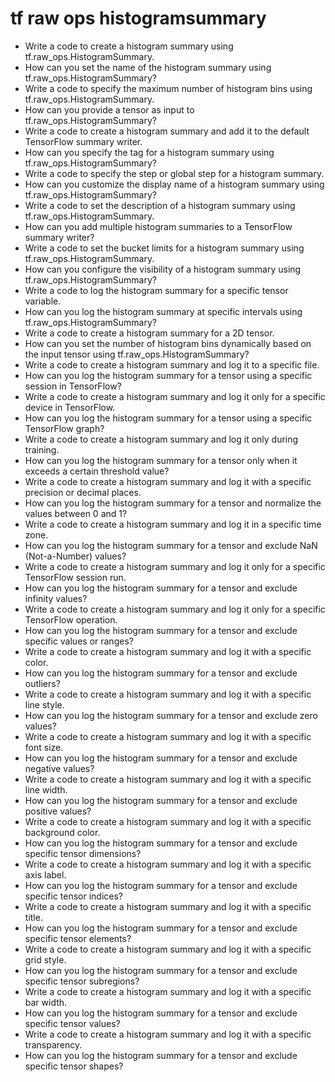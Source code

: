 # tf raw ops histogramsummary

- Write a code to create a histogram summary using tf.raw_ops.HistogramSummary.
- How can you set the name of the histogram summary using tf.raw_ops.HistogramSummary?
- Write a code to specify the maximum number of histogram bins using tf.raw_ops.HistogramSummary.
- How can you provide a tensor as input to tf.raw_ops.HistogramSummary?
- Write a code to create a histogram summary and add it to the default TensorFlow summary writer.
- How can you specify the tag for a histogram summary using tf.raw_ops.HistogramSummary?
- Write a code to specify the step or global step for a histogram summary.
- How can you customize the display name of a histogram summary using tf.raw_ops.HistogramSummary?
- Write a code to set the description of a histogram summary using tf.raw_ops.HistogramSummary.
- How can you add multiple histogram summaries to a TensorFlow summary writer?
- Write a code to set the bucket limits for a histogram summary using tf.raw_ops.HistogramSummary.
- How can you configure the visibility of a histogram summary using tf.raw_ops.HistogramSummary?
- Write a code to log the histogram summary for a specific tensor variable.
- How can you log the histogram summary at specific intervals using tf.raw_ops.HistogramSummary?
- Write a code to create a histogram summary for a 2D tensor.
- How can you set the number of histogram bins dynamically based on the input tensor using tf.raw_ops.HistogramSummary?
- Write a code to create a histogram summary and log it to a specific file.
- How can you log the histogram summary for a tensor using a specific session in TensorFlow?
- Write a code to create a histogram summary and log it only for a specific device in TensorFlow.
- How can you log the histogram summary for a tensor using a specific TensorFlow graph?
- Write a code to create a histogram summary and log it only during training.
- How can you log the histogram summary for a tensor only when it exceeds a certain threshold value?
- Write a code to create a histogram summary and log it with a specific precision or decimal places.
- How can you log the histogram summary for a tensor and normalize the values between 0 and 1?
- Write a code to create a histogram summary and log it in a specific time zone.
- How can you log the histogram summary for a tensor and exclude NaN (Not-a-Number) values?
- Write a code to create a histogram summary and log it only for a specific TensorFlow session run.
- How can you log the histogram summary for a tensor and exclude infinity values?
- Write a code to create a histogram summary and log it only for a specific TensorFlow operation.
- How can you log the histogram summary for a tensor and exclude specific values or ranges?
- Write a code to create a histogram summary and log it with a specific color.
- How can you log the histogram summary for a tensor and exclude outliers?
- Write a code to create a histogram summary and log it with a specific line style.
- How can you log the histogram summary for a tensor and exclude zero values?
- Write a code to create a histogram summary and log it with a specific font size.
- How can you log the histogram summary for a tensor and exclude negative values?
- Write a code to create a histogram summary and log it with a specific line width.
- How can you log the histogram summary for a tensor and exclude positive values?
- Write a code to create a histogram summary and log it with a specific background color.
- How can you log the histogram summary for a tensor and exclude specific tensor dimensions?
- Write a code to create a histogram summary and log it with a specific axis label.
- How can you log the histogram summary for a tensor and exclude specific tensor indices?
- Write a code to create a histogram summary and log it with a specific title.
- How can you log the histogram summary for a tensor and exclude specific tensor elements?
- Write a code to create a histogram summary and log it with a specific grid style.
- How can you log the histogram summary for a tensor and exclude specific tensor subregions?
- Write a code to create a histogram summary and log it with a specific bar width.
- How can you log the histogram summary for a tensor and exclude specific tensor values?
- Write a code to create a histogram summary and log it with a specific transparency.
- How can you log the histogram summary for a tensor and exclude specific tensor shapes?